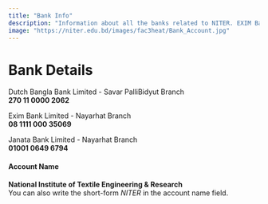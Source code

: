 ```yaml
---
title: "Bank Info"
description: "Information about all the banks related to NITER. EXIM Bank account number, Dutch Bangla Bank's account number, Janata Bank's account number. Also some formats to do it."
image: "https://niter.edu.bd/images/fac3heat/Bank_Account.jpg"
---
```


# Bank Details

Dutch Bangla Bank Limited - Savar PalliBidyut Branch  
**270 11 0000 2062**

Exim Bank Limited - Nayarhat Branch  
**08 1111 000 35069**

Janata Bank Limited - Nayarhat Branch  
**01001 0649 6794**

#### Account Name

**National Institute of Textile Engineering & Research**  
You can also write the short-form _NITER_ in the account name field.
